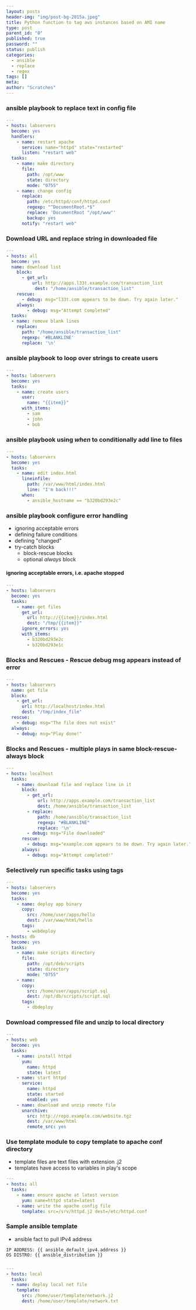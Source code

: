 ```yaml
---
layout: posts
header-img: "img/post-bg-2015a.jpeg"
title: Python function to tag aws instances based on AMI name
type: post
parent_id: "0"
published: true
password: ""
status: publish
categories:
  - ansible
  - replace
  - regex
tags: []
meta:
author: "Scratches"
---
```


### ansible playbook to replace text in config file

```yaml
---
- hosts: labservers
  become: yes
  handlers:
    - name: restart apache
      service: name="httpd" state="restarted"
      listen: "restart web"
  tasks:
    - name: make directory
      file:
        path: /opt/www
        state: directory
        mode: "0755"
    - name: change config
      replace:
        path: /etc/httpd/conf/httpd.conf
        regexp: "^DocumentRoot.*$"
        replace: 'DocumentRoot "/opt/www"'
        backup: yes
      notify: "restart web"
```

### Download URL and replace string in downloaded file

```yaml
---
- hosts: all
  become: yes
  name: download list
    block:
      - get_url:
          url: http://apps.l33t.example.com/transaction_list
           dest: "/home/ansible/transaction_list"
    rescue:
      - debug: msg="l33t.com appears to be down. Try again later."
    always:
        - debug: msg="Attempt Completed"
  tasks:
  - name: remove blank lines
    replace:
      path: "/home/ansible/transaction_list"
      regexp: '#BLANKLINE'
      replace: '\n'
```

### ansible playbook to loop over strings to create users

```yaml
---
- hosts: labservers
  become: yes
  tasks:
    - name: create users
      user:
        name: "{{item}}"
      with_items:
        - sam
        - john
        - bob
```

### ansible playbook using _when_ to conditionally add line to files

```yaml
---
- hosts: labservers
  become: yes
  tasks:
    - name: edit index.html
      lineinfile:
        path: /var/www/html/index.html
        line: "I'm back!!!"
      when:
        - ansible_hostname == "b320bd293e2c"
```

### ansible playbook configure error handling

- ignoring acceptable errors
- defining failure conditions
- defining "changed"
- try-catch blocks
  - block-rescue blocks
  - optional _always_ block

#### ignoring acceptable errors, i.e. apache stopped

```yaml
---
- hosts: labservers
  become: yes
  tasks:
    - name: get files
      get_url:
        url: http://{{item}}/index.html
        dest: "/tmp/{{item}}"
      ignore_errors: yes
      with_items:
        - b320bd293e2c
        - b320bd293e1c
```

### Blocks and Rescues - Rescue debug msg appears instead of error

```yaml
---
- hosts: labservers
  name: get file
  block:
    - get_url:
      url: http://localhost/index.html
      dest: "/tmp/index_file"
  rescue:
    - debug: msg="The file does not exist"
  always:
    - debug: msg="Play done!"
```

### Blocks and Rescues - multiple plays in same block-rescue-always block

```yaml
---
- hosts: localhost
  tasks:
    - name: download file and replace line in it
      block:
        - get_url:
            url: http://apps.example.com/transaction_list
            dest: /home/ansible/transaction_list
        - replace:
            path: /home/ansible/transaction_list
            regexp: "#BLANKLINE"
            replace: '\n'
        - debug: msg="File downloaded"
      rescue:
        - debug: msg="example.com appears to be down. Try again later."
      always:
        - debug: msg="Attempt completed!"
```

### Selectively run specific tasks using tags

```yaml
---
- hosts: labservers
  become: yes
  tasks:
    - name: deploy app binary
      copy:
        src: /home/user/apps/hello
        dest: /var/www/html/hello
      tags:
        - webdeploy
- hosts: db
  become: yes
  tasks:
    - name: make scripts directory
      file:
        path: /opt/deb/scripts
        state: directory
        mode: "0755"
    - name:
      copy:
        src: /home/user/apps/script.sql
        dest: /opt/db/scripts/script.sql
      tags:
        - dbdeploy
```

### Download compressed file and unzip to local directory

```yaml
---
- hosts: web
  become: yes
  tasks:
    - name: install httpd
      yum:
        name: httpd
        state: latest
    - name: start httpd
      service:
        name: httpd
        state: started
        enabled: yes
    - name: download and unzip remote file
      unarchive:
        src: http://repo.example.com/website.tgz
        dest: /var/www/html
        remote_src: yes
```

### Use template module to copy template to apache conf directory

- template files are text files with extension .j2
- templates have access to variables in play's scope

```yaml
---
- hosts: all
  tasks:
    - name: ensure apache at latest version
      yum: name=httpd state=latest
    - name: write the apache config file
      template: src=/srv/httpd.j2 dest=/etc/httpd.conf
```

### Sample ansible template
* ansible fact to pull IPv4 address
```jinja
IP ADDRESS: {{ ansible_default_ipv4.address }}
OS DISTRO: {{ ansible_distribution }}
```

###
```yaml
---
- hosts: local
  tasks:
  - name: deploy local net file
    template:
      src: /home/user/template/network.j2
      dest: /home/user/template/network.txt
```
